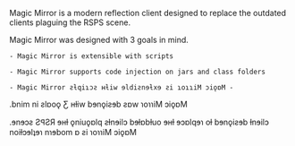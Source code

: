 Magic Mirror is a modern reflection client designed to replace the outdated clients plaguing the RSPS scene.

Magic Mirror was designed with 3 goals in mind.

    - Magic Mirror is extensible with scripts

    - Magic Mirror supports code injection on jars and class folders

    - Magic Mirror ƨƚqiɿɔƨ ʜƚiw ɘldiƨnɘƚxɘ ƨi ɿoɿɿiM ɔiǫɒM -    

.bnim ni ƨlɒoǫ Ƹ ʜƚiw bɘnǫiƨɘb ƨɒw ɿoɿɿiM ɔiǫɒM

.ɘnɘɔƨ ƧꟼƧЯ ɘʜƚ ǫniuǫɒlq ƨƚnɘilɔ bɘƚɒbƚuo ɘʜƚ ɘɔɒlqɘɿ oƚ bɘnǫiƨɘb ƚnɘilɔ noiƚɔɘlʇɘɿ nɿɘbom ɒ ƨi ɿoɿɿiM ɔiǫɒM